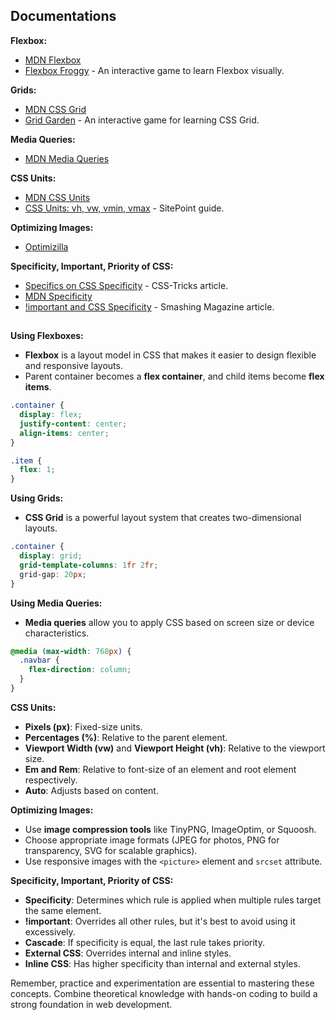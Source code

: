 ## Documentations

**Flexbox:**
- [MDN Flexbox](https://developer.mozilla.org/en-US/docs/Web/CSS/CSS_Flexible_Box_Layout)
- [Flexbox Froggy](https://flexboxfroggy.com/) - An interactive game to learn Flexbox visually.


**Grids:**
- [MDN CSS Grid](https://developer.mozilla.org/en-US/docs/Web/CSS/CSS_Grid_Layout)
- [Grid Garden](https://cssgridgarden.com/) - An interactive game for learning CSS Grid.

**Media Queries:**
- [MDN Media Queries](https://developer.mozilla.org/en-US/docs/Web/CSS/Media_Queries)

**CSS Units:**
- [MDN CSS Units](https://developer.mozilla.org/en-US/docs/Learn/CSS/Building_blocks/Values_and_units)
- [CSS Units: vh, vw, vmin, vmax](https://www.sitepoint.com/css-viewport-units-quick-start/) - SitePoint guide.

**Optimizing Images:**
- [Optimizilla](https://imagecompressor.com/)

**Specificity, Important, Priority of CSS:**
- [Specifics on CSS Specificity](https://css-tricks.com/specifics-on-css-specificity/) - CSS-Tricks article.
- [MDN Specificity](https://developer.mozilla.org/en-US/docs/Web/CSS/Specificity)
- [!important and CSS Specificity](https://www.smashingmagazine.com/2010/11/the-important-css-declaration-how-and-when-to-use-it/) - Smashing Magazine article.

## 

**Using Flexboxes:**
- **Flexbox** is a layout model in CSS that makes it easier to design flexible and responsive layouts.
- Parent container becomes a **flex container**, and child items become **flex items**.
```css
.container {
  display: flex;
  justify-content: center;
  align-items: center;
}

.item {
  flex: 1;
}
```

**Using Grids:**
- **CSS Grid** is a powerful layout system that creates two-dimensional layouts.
```css
.container {
  display: grid;
  grid-template-columns: 1fr 2fr;
  grid-gap: 20px;
}
```

**Using Media Queries:**
- **Media queries** allow you to apply CSS based on screen size or device characteristics.
```css
@media (max-width: 768px) {
  .navbar {
    flex-direction: column;
  }
}
```

**CSS Units:**
- **Pixels (px)**: Fixed-size units.
- **Percentages (%)**: Relative to the parent element.
- **Viewport Width (vw)** and **Viewport Height (vh)**: Relative to the viewport size.
- **Em and Rem**: Relative to font-size of an element and root element respectively.
- **Auto**: Adjusts based on content.

**Optimizing Images:**
- Use **image compression tools** like TinyPNG, ImageOptim, or Squoosh.
- Choose appropriate image formats (JPEG for photos, PNG for transparency, SVG for scalable graphics).
- Use responsive images with the `<picture>` element and `srcset` attribute.

**Specificity, Important, Priority of CSS:**
- **Specificity**: Determines which rule is applied when multiple rules target the same element.
- **!important**: Overrides all other rules, but it's best to avoid using it excessively.
- **Cascade**: If specificity is equal, the last rule takes priority.
- **External CSS**: Overrides internal and inline styles.
- **Inline CSS**: Has higher specificity than internal and external styles.

Remember, practice and experimentation are essential to mastering these concepts. Combine theoretical knowledge with hands-on coding to build a strong foundation in web development.
